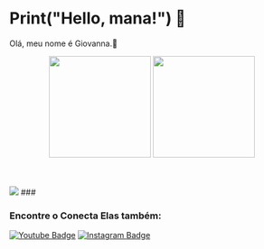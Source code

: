 
# Print("Hello, mana!") 🦝

Olá, meu nome é Giovanna.🥰 

<p align="center">
  
  <img src = "https://github-readme-stats.vercel.app/api?username=anuraghazra&show_icons=true&hide=contribs,prs&cache_seconds=86400&theme=dracula" height= 180>
  <img src = "https://github-readme-stats.vercel.app/api/top-langs?username=laizabsobral&locale=en&hide_title=false&layout=compact&card_width=320&langs_count=5&theme=dracula&hide_border=false&order=2" height=180>
</p>
<br />
<br />

<img src = "https://www.canva.com/design/DAGLEMMAZ4I/11av3JvGQ4eK6o_Zgv2NuQ/view?utm_content=DAGLEMMAZ4I&utm_campaign=designshare&utm_medium=link&utm_source=editor">
###


### Encontre o Conecta Elas também:
[![Youtube Badge](https://img.shields.io/badge/-Youtube-FF0000?style=flat-square&labelColor=FF0000&logo=youtube&logoColor=white&link=https://www.youtube.com/channel/UCRhKK6VrISnIWPJjYxBPKnA/videos)](https://www.youtube.com/channel/UCeciNXpaos_EauomHATsjpw) [![Instagram Badge](https://img.shields.io/badge/-Instagram-violet?style=flat-square&logo=Instagram&logoColor=white&link=https://www.instagram.com/papodedev/)](https://www.instagram.com/conecta_elas/) 


